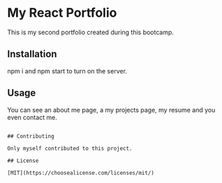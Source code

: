 # My React Portfolio

This is my second portfolio created during this bootcamp.

## Installation

npm i and npm start to turn on the server.

## Usage

You can see an about me page, a my projects page, my resume and you even contact me.

```

## Contributing

Only myself contributed to this project.

## License

[MIT](https://choosealicense.com/licenses/mit/)
```

